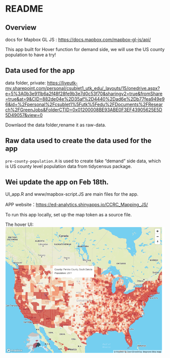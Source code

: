 README
================

## Overview

docs for Mapbox GL JS : <https://docs.mapbox.com/mapbox-gl-js/api/>

This app built for Hover function for demand side, we will use the US
county population to have a try!

## Data used for the app

data folder, private:
<https://liveutk-my.sharepoint.com/personal/csublet1_utk_edu/_layouts/15/onedrive.aspx?e=5%3A0b3e911b6a2f48f28fe9b3e7d0c53f70&sharingv2=true&fromShare=true&at=9&CID=882de04e%2D35af%2D4440%2Dad6e%2Db77fea949e96&id=%2Fpersonal%2Fcsublet1%5Futk%5Fedu%2FDocuments%2FResearch%2FGreenJobs&FolderCTID=0x01200008BE93ABE0F3EF43905625E5D5D49057&view=0>

Downlaod the data folder,rename it as raw-data.

## Raw data used to create the data used for the app

`pre-county-population.R` is used to create fake “demand” side data,
which is US county level population data from tidycensus package.

## Wei update the app on Feb 18th.

UI_app.R and www/mapbox-script.JS are main files for the app.

APP website：https://ed-analytics.shinyapps.io/CCRC_Mapping_JS/

To run this app locally, set up the map token as a source file.

The hover UI: ![Hover UI](Images/Hover.png)
